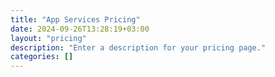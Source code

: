 ```yaml
---
title: "App Services Pricing"
date: 2024-09-26T13:28:19+03:00
layout: "pricing"
description: "Enter a description for your pricing page."
categories: []
---
```

